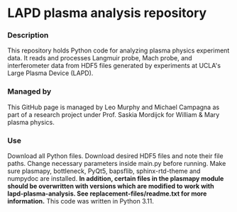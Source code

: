# LAPD plasma analysis repository
### Description
This repository holds Python code for analyzing plasma physics experiment data. It reads and processes Langmuir probe, Mach probe, and interferometer data from HDF5 files generated by experiments at UCLA's Large Plasma Device (LAPD).
### Managed by
This GitHub page is managed by Leo Murphy and Michael Campagna as part of a research project under Prof. Saskia Mordijck for William & Mary plasma physics.
### Use
Download all Python files. Download desired HDF5 files and note their file paths. Change necessary parameters inside main.py before running. Make sure plasmapy, bottleneck, PyQt5, bapsflib, sphinx-rtd-theme and numpydoc are installed. **In addition, certain files in the plasmapy module should be overwritten with versions which are modified to work with lapd-plasma-analysis. See replacement-files/readme.txt for more information.** This code was written in Python 3.11.
